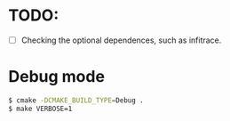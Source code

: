 # TODO:
- [ ] Checking the optional dependences, such as infitrace.

# Debug mode
```bash
$ cmake -DCMAKE_BUILD_TYPE=Debug . 
$ make VERBOSE=1
```
